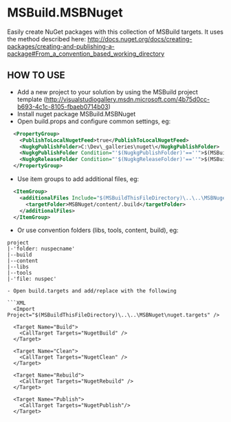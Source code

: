MSBuild.MSBNuget
================

Easily create NuGet packages with this collection of MSBuild targets.
It uses the method described here: http://docs.nuget.org/docs/creating-packages/creating-and-publishing-a-package#From_a_convention_based_working_directory
  

HOW TO USE
-----------

- Add a new project to your solution by using the MSBuild project template (http://visualstudiogallery.msdn.microsoft.com/4b75d0cc-b693-4c1c-8105-fbaeb0714b03)
- Install nuget package MSBuild.MSBNuget
- Open build.props and configure common settings, eg:
  
```XML
  <PropertyGroup>
    <PublishToLocalNugetFeed>true</PublishToLocalNugetFeed>
    <NugkgPublishFolder>C:\Dev\_galleries\nuget\</NugkgPublishFolder>
    <NugkgPublishFolder Condition="'$(NugkgPublishFolder)'==''">$(MSBuildProjectDirectory)\..\..\Publish\</NugkgPublishFolder>
    <NugkgReleaseFolder Condition="'$(NugkgReleaseFolder)'==''">$(MSBuildProjectDirectory)\..\..\Releases\</NugkgReleaseFolder>
  </PropertyGroup>
 ```

- Use item groups to add additional files, eg:

```XML
  <ItemGroup>
    <additionalFiles Include="$(MSBuildThisFileDirectory)\..\..\MSBNuget\nuget.targets">
      <targetFolder>MSBNuget/content/.build</targetFolder>
    </additionalFiles>
  </ItemGroup>
```

- Or use convention folders (libs, tools, content, build), eg:

```
project  
|-'folder: nuspecname'  
|--build  
|--content  
|--libs  
|--tools  
|-'file: nuspec'  

- Open build.targets and add/replace with the following

```XML
  <Import Project="$(MSBuildThisFileDirectory)\..\..\MSBNuget\nuget.targets" />

  <Target Name="Build">
    <CallTarget Targets="NugetBuild" />
  </Target>

  <Target Name="Clean">
    <CallTarget Targets="NugetClean" />
  </Target>

  <Target Name="Rebuild">
    <CallTarget Targets="NugetRebuild" />
  </Target>

  <Target Name="Publish">
    <CallTarget Targets="NugetPublish"/>
  </Target>
```  